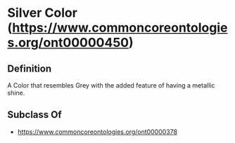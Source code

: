 # Silver Color (https://www.commoncoreontologies.org/ont00000450)

## Definition
A Color that resembles Grey with the added feature of having a metallic shine.

## Subclass Of
- https://www.commoncoreontologies.org/ont00000378

